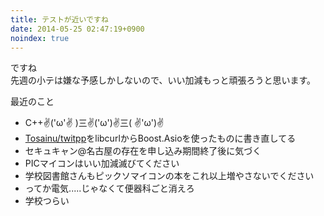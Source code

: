 ```yaml
---
title: テストが近いですね
date: 2014-05-25 02:47:19+0900
noindex: true
---
```

ですね  
先週の小テは嫌な予感しかしないので、いい加減もっと頑張ろうと思います。

最近のこと

* C++✌('ω'✌ )三✌('ω')✌三( ✌'ω')✌
* [Tosainu/twitpp](https://github.com/Tosainu/twitpp "Tosainu/twitpp")をlibcurlからBoost.Asioを使ったものに書き直してる
* セキュキャン@名古屋の存在を申し込み期間終了後に気づく
* PICマイコンはいい加減滅びてください
* 学校図書館さんもピックソマイコンの本をこれ以上増やさないでください
* ってか電気.....じゃなくて便器科ごと消えろ
* 学校つらい
